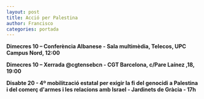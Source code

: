```yaml
---
layout: post
title: Acció per Palestina
author: Francisco
categories: portada
---
```


**Dimecres 10 – Conferència Albanese - Sala multimèdia, Telecos, UPC Campus Nord, 12:00**

**Dimecres 10 – Xerrada @cgtensebcn - CGT Barcelona, c/Pare Laínez ,18, 19:00**

**Disabte 20 - 4º mobilització estatal per exigir la fi del genocidi a Palestina i del comerç d'armes i les relacions amb Israel - Jardinets de Gràcia - 17h**
